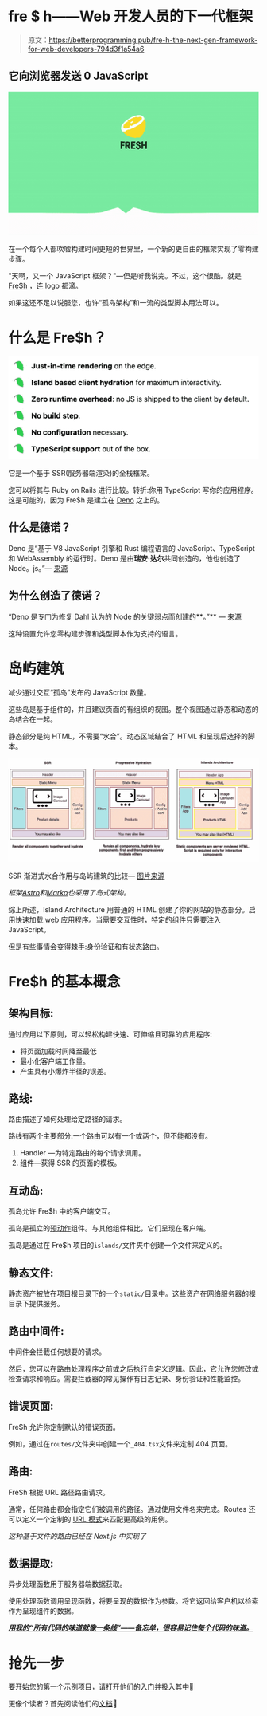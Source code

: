 # fre $ h——Web 开发人员的下一代框架

> 原文：<https://betterprogramming.pub/fre-h-the-next-gen-framework-for-web-developers-794d3f1a54a6>

## 它向浏览器发送 0 JavaScript

![](img/9fa86de7254ee55a1fff3eccf8a71781.png)

在一个每个人都吹嘘构建时间更短的世界里，一个新的更自由的框架实现了零构建步骤。

"天啊，又一个 JavaScript 框架？"—但是听我说完。不过，这个很酷。就是 [Fre$h](https://fresh.deno.dev/) ，连 logo 都滴。

如果这还不足以说服您，也许“孤岛架构”和一流的类型脚本用法可以。

# 什么是 Fre$h？

![](img/02ea20848191c37c96e401ecf47cce41.png)

它是一个基于 SSR(服务器端渲染)的全栈框架。

您可以将其与 Ruby on Rails 进行比较。转折:你用 TypeScript 写你的应用程序。这是可能的，因为 Fre$h 是建立在 [Deno](https://deno.land/) 之上的。

## 什么是德诺？

Deno 是“基于 V8 JavaScript 引擎和 Rust 编程语言的 JavaScript、TypeScript 和 WebAssembly 的运行时。Deno 是由**瑞安·达尔**共同创造的，他也创造了 Node。js。”— [来源](https://www.google.com/search?q=wo+created+deno&rlz=1C5CHFA_enDE911DE911&oq=wo+created+deno&aqs=chrome..69i57j0i13j0i10i22i30l3j0i22i30l2j0i22i30i457j0i15i22i30j0i390.1905j0j7&sourceid=chrome&ie=UTF-8)

## 为什么创造了德诺？

“Deno 是专门为修复 Dahl 认为的 Node 的关键弱点而创建的**。”** — [来源](https://thenewstack.io/how-node-js-is-addressing-the-challenge-of-ryan-dahls-deno/)

这种设置允许您零构建步骤和类型脚本作为支持的语言。

# 岛屿建筑

减少通过交互“孤岛”发布的 JavaScript 数量。

这些岛是基于组件的，并且建议页面的有组织的视图。整个视图通过静态和动态的岛结合在一起。

静态部分是纯 HTML，不需要“水合”。动态区域结合了 HTML 和呈现后选择的脚本。

![](img/f7acc0a1d06d85d64b3694e7aa33cc0b.png)

SSR 渐进式水合作用与岛屿建筑的比较— [图片来源](https://res.cloudinary.com/ddxwdqwkr/image/upload/v1633284886/patterns.dev/theislandsarch--avuxy9rrkk8.png)

*框架*[*Astro*](https://astro.build/)*和*[*Marko*](https://markojs.com/)*也采用了岛式架构。*

综上所述，Island Architecture 用普通的 HTML 创建了你的网站的静态部分。启用快速加载 web 应用程序。当需要交互性时，特定的组件只需要注入 JavaScript。

但是有些事情会变得棘手:身份验证和有状态路由。

# Fre$h 的基本概念

## 架构目标:

通过应用以下原则，可以轻松构建快速、可伸缩且可靠的应用程序:

*   将页面加载时间降至最低
*   最小化客户端工作量。
*   产生具有小爆炸半径的误差。

## **路线:**

路由描述了如何处理给定路径的请求。

路线有两个主要部分:一个路由可以有一个或两个，但不能都没有。

1.  Handler —为特定路由的每个请求调用。
2.  组件—获得 SSR 的页面的模板。

## 互动岛:

孤岛允许 Fre$h 中的客户端交互。

孤岛是孤立的[预动作](https://preactjs.com/)组件。与其他组件相比，它们呈现在客户端。

孤岛是通过在 Fre$h 项目的`islands/`文件夹中创建一个文件来定义的。

## 静态文件:

静态资产被放在项目根目录下的一个`static/`目录中。这些资产在网络服务器的根目录下提供服务。

## 路由中间件:

中间件会拦截任何想要的请求。

然后，您可以在路由处理程序之前或之后执行自定义逻辑。因此，它允许您修改或检查请求和响应。需要拦截器的常见操作有日志记录、身份验证和性能监控。

## 错误页面:

Fre$h 允许你定制默认的错误页面。

例如，通过在`routes/`文件夹中创建一个`_404.tsx`文件来定制 404 页面。

## 路由:

Fre$h 根据 URL 路径路由请求。

通常，任何路由都会指定它们被调用的路径。通过使用文件名来完成。Routes 还可以定义一个定制的 [URL 模式](https://developer.mozilla.org/en-US/docs/Web/API/URL_Pattern_API)来匹配更高级的用例。

*这种基于文件的路由已经在 Next.js 中实现了*

## 数据提取:

异步处理函数用于服务器端数据获取。

使用处理函数调用呈现函数，将要呈现的数据作为参数。将它返回给客户机以检索作为呈现组件的数据。

[***用我的“所有代码的味道就像一条线”——备忘单，很容易记住每个代码的味道。***](https://arnoldcodeacademy.ck.page/code-smells-cheat-sheet)

# 抢先一步

要开始您的第一个示例项目，请打开他们的[入门](https://fresh.deno.dev/#getting-started)并投入其中🚀

更像个读者？首先阅读他们的[文档](https://fresh.deno.dev/docs/introduction)📖